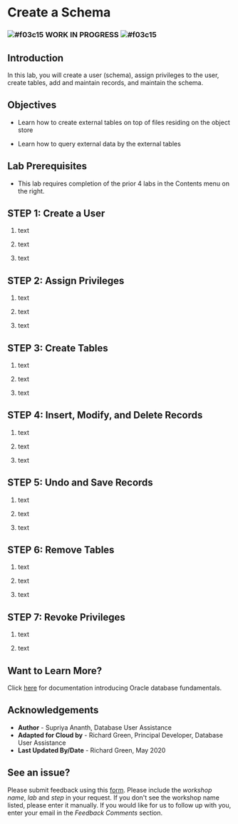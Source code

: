 <!-- Updated March 24, 2020 -->


# Create a Schema

### ![#f03c15](https://via.placeholder.com/15/f03c15/000000?text=+) **WORK IN PROGRESS** ![#f03c15](https://via.placeholder.com/15/f03c15/000000?text=+)

## Introduction

In this lab, you will create a user (schema), assign privileges to the user, create tables, add and maintain records, and maintain the schema.

## Objectives

-   Learn how to create external tables on top of files residing on the object store

-   Learn how to query external data by the external tables


## Lab Prerequisites

-   This lab requires completion of the prior 4 labs in the Contents menu on the right.

## STEP 1: Create a User

1. text

2. text

3. text

## STEP 2: Assign Privileges

1. text

2. text

3. text

## STEP 3: Create Tables

1. text

2. text

3. text

## STEP 4: Insert, Modify, and Delete Records

1. text

2. text

3. text

## STEP 5: Undo and Save Records

1. text

2. text

3. text

## STEP 6: Remove Tables

1. text

2. text

3. text

## STEP 7: Revoke Privileges

1. text

2. text

## Want to Learn More?

Click [here](https://docs.oracle.com/en/database/oracle/oracle-database/19/cncpt/introduction-to-oracle-database.html#GUID-A42A6EF0-20F8-4F4B-AFF7-09C100AE581E) for documentation introducing Oracle database fundamentals.

## Acknowledgements

- **Author** - Supriya Ananth, Database User Assistance
- **Adapted for Cloud by** - Richard Green, Principal Developer, Database User Assistance
- **Last Updated By/Date** - Richard Green, May 2020

## **See an issue?**
Please submit feedback using this [form](https://apexapps.oracle.com/pls/apex/f?p=133:1:::::P1_FEEDBACK:1). Please include the *workshop name*, *lab* and *step* in your request.  If you don't see the workshop name listed, please enter it manually. If you would like for us to follow up with you, enter your email in the *Feedback Comments* section.
